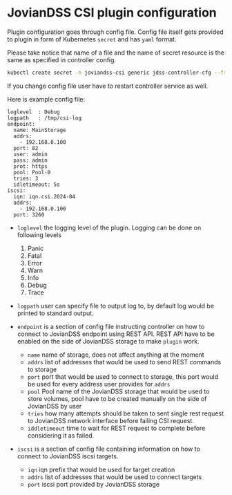 # JovianDSS CSI plugin configuration

Plugin configuration goes through config file. Config file itself gets provided to plugin in form of Kubernetes `secret` and has `yaml` format.

Please take notice that name of a file and the name of secret resource is the same as specified in controller config.

```bash
kubectl create secret -n joviandss-csi generic jdss-controller-cfg --from-file ./deploy/cfg/cfg.yaml 
```

If you change config file user have to restart controller service as well.

Here is example config file:

```
loglevel  : Debug
logpath   : /tmp/csi-log
endpoint:
  name: MainStorage
  addrs:
    - 192.168.0.100
  port: 82
  user: admin
  pass: admin
  prot: https
  pool: Pool-0
  tries: 3
  idletimeout: 5s
iscsi:
  iqn: iqn.csi.2024-04 
  addrs:
    - 192.168.0.100
  port: 3260
```

- `loglevel` the logging level of the plugin. Logging can be done on following levels
    1. Panic
    2. Fatal
    3. Error
    4. Warn
    5. Info
    6. Debug
    7. Trace
- `logpath` user can specify file to output log to, by default log would be printed to standard output.

- `endpoint` is a section of config file instructing controller on how to connect to JovianDSS endpoint using REST API. REST API have to be enabled on the side of JovianDSS storage to make `plugin` work.
    - `name` name of storage, does not affect anything at the moment
    - `addrs` list of addresses that would be used to send REST commands to storage
    - `port` port that would be used to connect to storage, this port would be used for every address user provides for `addrs`
    - `pool` Pool name of the JovianDSS storage that would be used to store volumes, pool have to be created manually on the side of JovianDSS by user
    - `tries` how many attempts should be taken to sent single rest request to JovianDSS network interface before failing CSI request.
    - `iddletimeout` time to wait for REST request to complete before considering it as failed.
- `iscsi` is a section of config file containing information on how to connect to JovianDSS iscsi targets.
    - `iqn` iqn prefix that would be used for target creation
    - `addrs` list of addresses that would be used to connect targets
    - `port` iscsi port provided by JovianDSS storage
